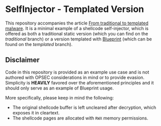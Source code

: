 # SelfInjector - Templated Version

This repository accompanies the article [From traditional to templated malware](https://www.hackcraft.gr/2023/06/from-traditional-to-templated-malware/). It is a minimal example of a shellcode self-injector, which is offered as both a traditional static version (which you can find on the *traditional* branch) or a version templated with [Blueprint](https://github.com/Hackcraft-Labs/Blueprint) (which can be found on the *templated* branch).

## Disclaimer

Code in this repository is provided as an example use case and is not authored with OPSEC considerations in mind or to provide evasion. Simplicity is **HEAVILY** favored over the aforementioned principles and it should only serve as an example of Blueprint usage. 

More specifically, please keep in mind the following: 
- The original shellcode buffer is left uncleared after decryption, which exposes it in cleartext.
- The shellcode pages are allocated with `RWX` memory permissions.
